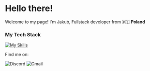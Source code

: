 <h1>Hello there!</h1>

Welcome to my page!
I'm Jakub, Fullstack developer from 🇵🇱 <b>Poland</b>

<h3>My Tech Stack</h3>


[![My Skills](https://skillicons.dev/icons?i=mysql,dotnet,cs,js,html,css,git,react,visualstudio,vscode)](https://skillicons.dev)

Find me on:

![Discord](https://img.shields.io/badge/Discord-%235865F2.svg?style=for-the-badge&logo=discord&logoColor=white)
![Gmail](https://img.shields.io/badge/Gmail-D14836?style=for-the-badge&logo=gmail&logoColor=white)

